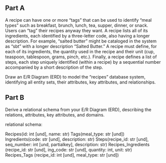 ## Part A

A recipe can have one or more “tags” that can be used to identify “meal types” such as breakfast, brunch, lunch, tea, supper, dinner, or snack.  Users can “tag” their recipes anyway they want.  A recipe lists all of its ingredients, each identified by a three-letter code, also having a longer description.  For example, “salted butter” might be cataloged in the system as “sbt” with a longer description “Salted Butter.” A recipe must define, for each of its ingredients, the quantity used in the recipe and their unit (cup, teaspoon, tablespoon, grams, pinch, etc.). Finally, a recipe defines a list of steps, each step uniquely identified (within a recipe) by a sequential number accompanied by a short description of the step. 

Draw an E/R Diagram (ERD) to model the “recipes” database system, identifying all entity sets, their attributes, key attributes, and relationships.

## Part B

Derive a relational schema from your E/R Diagram (ERD), describing the relations, attributes, key attributes, and domains.

relational schema:

Recipes(id: int [und], name: str)
Tags(meal_type: str [und])
Ingredients(code: str [und], description: str)
Steps(recipe_id: str [und], seq_number: int [und, partialkey], description: str)
Recipes_Ingredients (recipe_id: str [und], ing_code: str [und], quantity: int, unit: str)
Recipes_Tags (recipe_id: int [und], meal_type: str [und])
